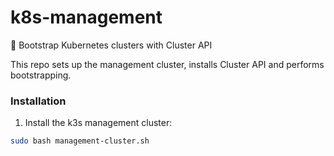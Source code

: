 # k8s-management
🐢 Bootstrap Kubernetes clusters with Cluster API

This repo sets up the management cluster, installs Cluster API and performs bootstrapping.

### Installation

1. Install the k3s management cluster:

```bash
sudo bash management-cluster.sh
```

